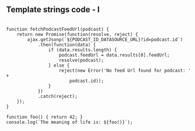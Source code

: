##  Template strings code - I

<pre style="width: 100%;">
	<code data-trim>
function fetchPodcastFeedUrl(podcast) {
	return new Promise(function(resolve, reject) {
		ajax.getJsonp(`${PODCAST_ID_DATASOURCE_URL}?id=podcast.id`)
			.then(function(data) {
				if (data.results.length) {
					podcast.feedUrl = data.results[0].feedUrl;
					resolve(podcast);
				} else {
					reject(new Error('No feed Url found for podcast: ' +
						podcast.id));
				}
			})
			.catch(reject);
	});
}

function foo() { return 42; }
console.log(`The meaning of life is: ${foo()}`);
	</code>
</pre>